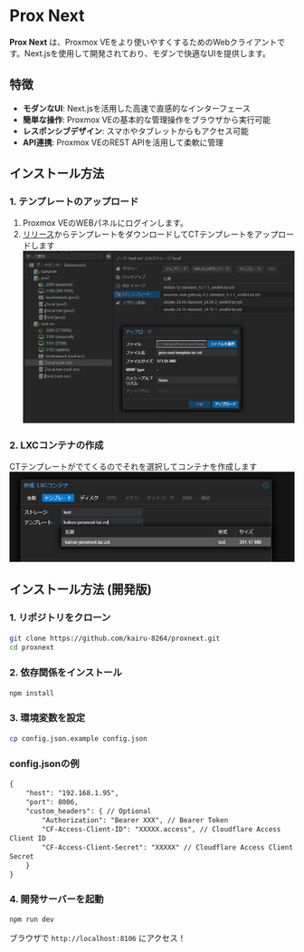 # Prox Next

**Prox Next** は、Proxmox VEをより使いやすくするためのWebクライアントです。Next.jsを使用して開発されており、モダンで快適なUIを提供します。

## 特徴

- **モダンなUI**: Next.jsを活用した高速で直感的なインターフェース  
- **簡単な操作**: Proxmox VEの基本的な管理操作をブラウザから実行可能  
- **レスポンシブデザイン**: スマホやタブレットからもアクセス可能  
- **API連携**: Proxmox VEのREST APIを活用して柔軟に管理  

## インストール方法
### 1. テンプレートのアップロード
1. Proxmox VEのWEBパネルにログインします。
2. [リリース](./releases)からテンプレートをダウンロードしてCTテンプレートをアップロードします
![alt text](github/Screenshot%202025-03-26%20183058.png)

### 2. LXCコンテナの作成
CTテンプレートがでてくるのでそれを選択してコンテナを作成します
![alt text](github/Screenshot%202025-03-26%20182506.png)

## インストール方法 (開発版)

### 1. リポジトリをクローン
```sh
git clone https://github.com/kairu-8264/proxnext.git
cd proxnext
```

### 2. 依存関係をインストール
```sh
npm install
```

### 3. 環境変数を設定  
```sh
cp config.json.example config.json
```
### config.jsonの例
```jsonc
{
    "host": "192.168.1.95",
    "port": 8006,
    "custom_headers": { // Optional
        "Authorization": "Bearer XXX", // Bearer Token
        "CF-Access-Client-ID": "XXXXX.access", // Cloudflare Access Client ID
        "CF-Access-Client-Secret": "XXXXX" // Cloudflare Access Client Secret
    }
}
```

### 4. 開発サーバーを起動
```sh
npm run dev
```

ブラウザで `http://localhost:8106` にアクセス！